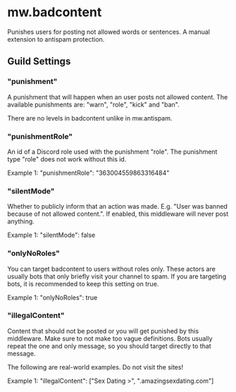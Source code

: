 # mw.badcontent

Punishes users for posting not allowed words or sentences.
A manual extension to antispam protection.

## Guild Settings
### "punishment"
A punishment that will happen when an user posts not allowed content. The available punishments are: "warn", "role", "kick" and "ban".

There are no levels in badcontent unlike in mw.antispam.

### "punishmentRole"
An id of a Discord role used with the punishment "role". The punishment type "role" does not work without this id.

Example 1: "punishmentRole": "363004559863316484"

### "silentMode"
Whether to publicly inform that an action was made. E.g. "User was banned because of not allowed content.". If enabled, this middleware will never post anything.

Example 1: "silentMode": false

### "onlyNoRoles"
You can target badcontent to users without roles only. These actors are usually bots that only briefly visit your channel to spam. If you are targeting bots, it is recommended to keep this setting on true.

Example 1: "onlyNoRoles": true

### "illegalContent"
Content that should not be posted or you will get punished by this middleware. Make sure to not make too vague definitions. Bots usually repeat the one and only message, so you should target directly to that message.

The following are real-world examples. Do not visit the sites!

Example 1: "illegalContent": ["Sex Dating >", ".amazingsexdating.com"]
